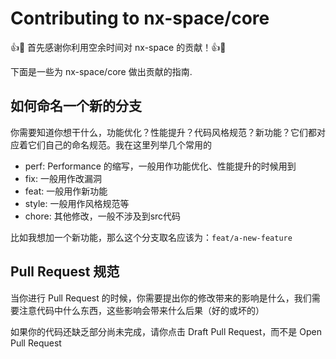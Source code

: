 # Contributing to nx-space/core

👍🎉 首先感谢你利用空余时间对 nx-space 的贡献！👍🎉

下面是一些为 nx-space/core 做出贡献的指南.

## 如何命名一个新的分支

你需要知道你想干什么，功能优化？性能提升？代码风格规范？新功能？它们都对应着它们自己的命名规范。我在这里列举几个常用的

- perf: Performance 的缩写，一般用作功能优化、性能提升的时候用到
- fix: 一般用作改漏洞
- feat: 一般用作新功能
- style: 一般用作风格规范等
- chore: 其他修改，一般不涉及到src代码

比如我想加一个新功能，那么这个分支取名应该为：`feat/a-new-feature`

## Pull Request 规范

当你进行 Pull Request 的时候，你需要提出你的修改带来的影响是什么，我们需要注意代码中什么东西，这些影响会带来什么后果（好的或坏的）

如果你的代码还缺乏部分尚未完成，请你点击 Draft Pull Request，而不是 Open Pull Request
